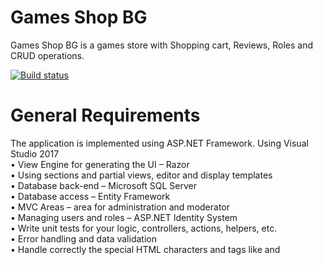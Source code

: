 # Games Shop BG
Games Shop BG is a games store with Shopping cart, Reviews, Roles and CRUD operations.

[![Build status](https://ci.appveyor.com/api/projects/status/3qef924tdwargsvf?svg=true)](https://ci.appveyor.com/project/V-Uzunov/gamesshopbg)



 # General Requirements
The application is implemented using ASP.NET Framework. Using Visual Studio 2017 <br />
•	View Engine for generating the UI – Razor<br />
•	Using sections and partial views, editor and display templates<br />
•	Database back-end – Microsoft SQL Server<br />
•	Database access – Entity Framework <br />
•	MVC Areas – area for administration and moderator<br />
•	Managing users and roles – ASP.NET Identity System<br />
•	Write unit tests for your logic, controllers, actions, helpers, etc.<br />
•	Error handling and data validation<br />
•	Handle correctly the special HTML characters and tags like and <script> (escape special characters).<br />
•	Dependency Injection<br />
•	AutoMapping<br />
•	Prevent from security vulnerabilities like SQL Injection, XSS, CSRF, parameter tampering, etc.<br />
	
 # Additional Requirements
Best practices for Object-oriented design and High-quality code<br />
•	Data encapsulation<br />
•	Exception handling<br />
•	OOP Principles<br />
•	Strong cohesion and loose coupling<br />
•	Correctly format and structure the code, naming identifiers and readable code<br />
•	Well looking user interface<br />
•	Good usability<br />
•	Supporting of all modern Web browsers<br />
•	Using caching where appropriate<br />
•	Using source control system - GitHub<br />

